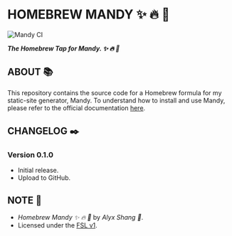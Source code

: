 # HOMEBREW MANDY :sparkles: :fire: :beer:

![Mandy CI](https://github.com/alyxshang/homebrew-mandy/actions/workflows/brew.yml/badge.svg)

***The Homebrew Tap for Mandy. :sparkles: :fire: :beer:***

## ABOUT :books:

This repository contains the source code for a Homebrew formula for my
static-site generator, Mandy. To understand how to install and use
Mandy, please refer to the official documentation
[here](https://github.com/alyxshang/mandy).

## CHANGELOG :black_nib:

### Version 0.1.0

- Initial release.
- Upload to GitHub.

## NOTE :scroll:

- *Homebrew Mandy :sparkles: :fire: :beer:* by *Alyx Shang :black_heart:*.
- Licensed under the [FSL v1](https://github.com/alyxshang/fair-software-license).
